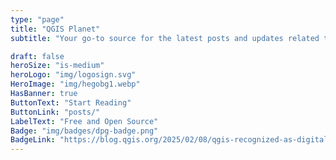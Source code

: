 ```yaml
---
type: "page"
title: "QGIS Planet"
subtitle: "Your go-to source for the latest posts and updates related to QGIS from the community."

draft: false
heroSize: "is-medium"
heroLogo: "img/logosign.svg"
HeroImage: "img/hegobg1.webp"
HasBanner: true
ButtonText: "Start Reading" 
ButtonLink: "posts/"
LabelText: "Free and Open Source"
Badge: "img/badges/dpg-badge.png"
BadgeLink: "https://blog.qgis.org/2025/02/08/qgis-recognized-as-digital-public-good/"
---
```


<!-- {{< content-start >}}

{{< rich-box-start icon="💁" layoutClass="tips">}}
{{< rich-content-start themeClass="coloring-1" >}}
##### Disclaimer
All the posts and the feeds below are from the QGIS community. While we strive to provide accurate and up-to-date information, the views and opinions expressed in these posts are those of the authors and do not necessarily reflect the official policy or position of QGIS or its affiliates. We encourage readers to verify the information and seek professional advice if needed. Enjoy exploring the diverse perspectives and insights shared by the vibrant QGIS community!
{{< rich-content-end >}}
{{< rich-box-end >}}

{{< content-end >}} -->